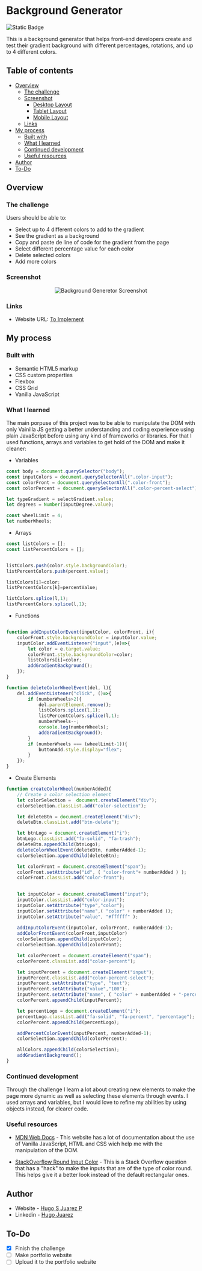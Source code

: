 # Background Generator 
![Static Badge](https://img.shields.io/badge/Challenge-Front_End-blue)

This is a background generator that helps front-end developers create and test their gradient background with different percentages, rotations, and up to 4 different colors.

## Table of contents

- [Overview](#overview)
  - [The challenge](#the-challenge)
  - [Screenshot](#screenshot)
    - [Desktop Layout](#desktop-layout)
    - [Tablet Layout](#tablet-layout)
    - [Mobile Layout](#mobile-layout)
  - [Links](#links)
- [My process](#my-process)
  - [Built with](#built-with)
  - [What I learned](#what-i-learned)
  - [Continued development](#continued-development)
  - [Useful resources](#useful-resources)
- [Author](#author)
- [To-Do](#to-do)

## Overview

### The challenge

Users should be able to:

- Select up to 4 different colors to add to the gradient
- See the gradient as a background
- Copy and paste de line of code for the gradient from the page
- Select different percentage value for each color
- Delete selected colors
- Add more colors

### Screenshot

<p align="center">
  <img src="./Screenshot.png" alt="Background Generetor Screenshot">
</p>

### Links

- Website URL: [To Implement](#to-do)

## My process

### Built with

- Semantic HTML5 markup
- CSS custom properties
- Flexbox
- CSS Grid
- Vanilla JavaScript

### What I learned

The main porpuse of this project was to be able to manipulate the DOM with only Vainilla JS getting a better understanding and coding experience using plain JavaScript before using any kind of frameworks or libraries. For that I used functions, arrays and variables to get hold of the DOM and make it cleaner:

- Variables

```js
const body = document.querySelector("body");
const inputColors = document.querySelectorAll(".color-input");
const colorFront = document.querySelectorAll(".color-front");
const colorPercent = document.querySelectorAll(".color-percent-select");

let typeGradient = selectGradient.value;
let degrees = Number(inputDegree.value);

const wheelLimit = 4;
let numberWheels;
```

- Arrays

```js
const listColors = [];
const listPercentColors = [];


listColors.push(color.style.backgroundColor);
listPercentColors.push(percent.value);

listColors[i]=color;
listPercentColors[k]=percentValue;

listColors.splice(l,1);
listPercentColors.splice(l,1);

```
- Functions
```js

function addInputColorEvent(inputColor, colorFront, i){
    colorFront.style.backgroundColor = inputColor.value;
    inputColor.addEventListener("input",(e)=>{
        let color = e.target.value;
        colorFront.style.backgroundColor=color;
        listColors[i]=color;
        addGradientBackground();
    });
}

function deleteColorWheelEvent(del, l){
    del.addEventListener("click", ()=>{
        if (numberWheels>2){
            del.parentElement.remove();
            listColors.splice(l,1);
            listPercentColors.splice(l,1);
            numberWheels--;
            console.log(numberWheels);
            addGradientBackground();
        }
        if (numberWheels === (wheelLimit-1)){
            buttonAdd.style.display="flex";
        }
    });
}

```
- Create Elements
```js
function createColorWheel(numberAdded){
    // Create a color selection element
    let colorSelection =  document.createElement("div");
    colorSelection.classList.add("color-selection");

    let deleteBtn = document.createElement("div");
    deleteBtn.classList.add("btn-delete");

    let btnLogo = document.createElement("i");
    btnLogo.classList.add("fa-solid", "fa-trash");
    deleteBtn.appendChild(btnLogo);
    deleteColorWheelEvent(deleteBtn, numberAdded-1);
    colorSelection.appendChild(deleteBtn);

    let colorFront = document.createElement("span");
    colorFront.setAttribute("id", ( "color-front"+ numberAdded ) );
    colorFront.classList.add("color-front");
    

    let inputColor = document.createElement("input");
    inputColor.classList.add("color-input");
    inputColor.setAttribute("type","color");
    inputColor.setAttribute("name",( "color" + numberAdded ));
    inputColor.setAttribute("value", "#ffffff" );
    
    addInputColorEvent(inputColor, colorFront, numberAdded-1);
    addColorFrontEvent(colorFront,inputColor)
    colorSelection.appendChild(inputColor);
    colorSelection.appendChild(colorFront);

    let colorPercent = document.createElement("span");
    colorPercent.classList.add("color-percent");

    let inputPercent = document.createElement("input");
    inputPercent.classList.add("color-percent-select");
    inputPercent.setAttribute("type", "text");
    inputPercent.setAttribute("value","100");
    inputPercent.setAttribute("name", ( "color" + numberAdded + "-percent" ) );
    colorPercent.appendChild(inputPercent);

    let percentLogo = document.createElement("i");
    percentLogo.classList.add("fa-solid", "fa-percent", "percentage");
    colorPercent.appendChild(percentLogo);

    addPercentColorEvent(inputPercent, numberAdded-1);
    colorSelection.appendChild(colorPercent);

    allColors.appendChild(colorSelection);
    addGradientBackground();
}
```

### Continued development

Through the challenge I learn a lot about creating new elements to make the page more dynamic as well as selecting these elements through events. I used arrays and variables, but I would love to refine my abilities by using objects instead, for clearer code.

### Useful resources

- [MDN Web Docs](https://developer.mozilla.org/en-US/docs/Web/API/Document/createElement) - This website has a lot of documentation about the use of Vanilla JavaScript, HTML and CSS wich help me with the manipulation of the DOM.

- [StackOverflow Round Input Color](https://stackoverflow.com/questions/48832432/rounded-input-type-color) - This is a Stack Overflow question that has a "hack" to make the inputs that are of the type of color round. This helps give it a better look instead of the default rectangular ones.

## Author

- Website - [Hugo S Juarez P](#to-do)
- Linkedin - [Hugo Juarez](https://www.linkedin.com/in/hugo-juarez-934787269/)

## To-Do

- [x] Finish the challenge
- [ ] Make portfolio website
- [ ] Upload it to the portfolio website